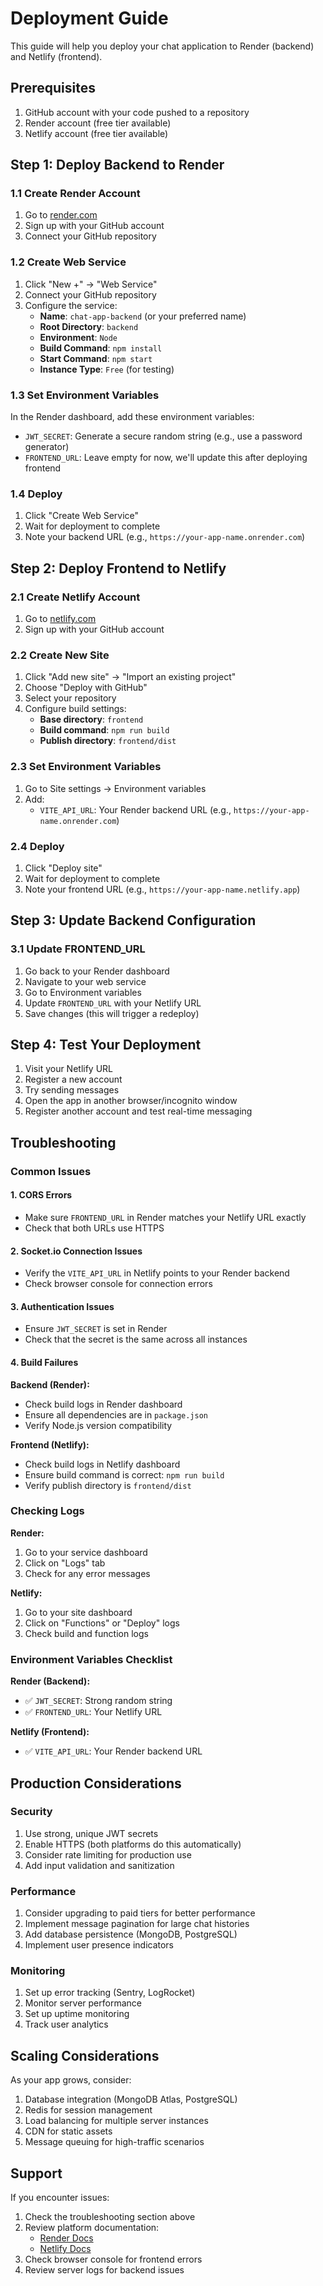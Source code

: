 # Deployment Guide

This guide will help you deploy your chat application to Render (backend) and Netlify (frontend).

## Prerequisites

1. GitHub account with your code pushed to a repository
2. Render account (free tier available)
3. Netlify account (free tier available)

## Step 1: Deploy Backend to Render

### 1.1 Create Render Account
1. Go to [render.com](https://render.com)
2. Sign up with your GitHub account
3. Connect your GitHub repository

### 1.2 Create Web Service
1. Click "New +" → "Web Service"
2. Connect your GitHub repository
3. Configure the service:
   - **Name**: `chat-app-backend` (or your preferred name)
   - **Root Directory**: `backend`
   - **Environment**: `Node`
   - **Build Command**: `npm install`
   - **Start Command**: `npm start`
   - **Instance Type**: `Free` (for testing)

### 1.3 Set Environment Variables
In the Render dashboard, add these environment variables:
- `JWT_SECRET`: Generate a secure random string (e.g., use a password generator)
- `FRONTEND_URL`: Leave empty for now, we'll update this after deploying frontend

### 1.4 Deploy
1. Click "Create Web Service"
2. Wait for deployment to complete
3. Note your backend URL (e.g., `https://your-app-name.onrender.com`)

## Step 2: Deploy Frontend to Netlify

### 2.1 Create Netlify Account
1. Go to [netlify.com](https://netlify.com)
2. Sign up with your GitHub account

### 2.2 Create New Site
1. Click "Add new site" → "Import an existing project"
2. Choose "Deploy with GitHub"
3. Select your repository
4. Configure build settings:
   - **Base directory**: `frontend`
   - **Build command**: `npm run build`
   - **Publish directory**: `frontend/dist`

### 2.3 Set Environment Variables
1. Go to Site settings → Environment variables
2. Add:
   - `VITE_API_URL`: Your Render backend URL (e.g., `https://your-app-name.onrender.com`)

### 2.4 Deploy
1. Click "Deploy site"
2. Wait for deployment to complete
3. Note your frontend URL (e.g., `https://your-app-name.netlify.app`)

## Step 3: Update Backend Configuration

### 3.1 Update FRONTEND_URL
1. Go back to your Render dashboard
2. Navigate to your web service
3. Go to Environment variables
4. Update `FRONTEND_URL` with your Netlify URL
5. Save changes (this will trigger a redeploy)

## Step 4: Test Your Deployment

1. Visit your Netlify URL
2. Register a new account
3. Try sending messages
4. Open the app in another browser/incognito window
5. Register another account and test real-time messaging

## Troubleshooting

### Common Issues

#### 1. CORS Errors
- Make sure `FRONTEND_URL` in Render matches your Netlify URL exactly
- Check that both URLs use HTTPS

#### 2. Socket.io Connection Issues
- Verify the `VITE_API_URL` in Netlify points to your Render backend
- Check browser console for connection errors

#### 3. Authentication Issues
- Ensure `JWT_SECRET` is set in Render
- Check that the secret is the same across all instances

#### 4. Build Failures

**Backend (Render):**
- Check build logs in Render dashboard
- Ensure all dependencies are in `package.json`
- Verify Node.js version compatibility

**Frontend (Netlify):**
- Check build logs in Netlify dashboard
- Ensure build command is correct: `npm run build`
- Verify publish directory is `frontend/dist`

### Checking Logs

**Render:**
1. Go to your service dashboard
2. Click on "Logs" tab
3. Check for any error messages

**Netlify:**
1. Go to your site dashboard
2. Click on "Functions" or "Deploy" logs
3. Check build and function logs

### Environment Variables Checklist

**Render (Backend):**
- ✅ `JWT_SECRET`: Strong random string
- ✅ `FRONTEND_URL`: Your Netlify URL

**Netlify (Frontend):**
- ✅ `VITE_API_URL`: Your Render backend URL

## Production Considerations

### Security
1. Use strong, unique JWT secrets
2. Enable HTTPS (both platforms do this automatically)
3. Consider rate limiting for production use
4. Add input validation and sanitization

### Performance
1. Consider upgrading to paid tiers for better performance
2. Implement message pagination for large chat histories
3. Add database persistence (MongoDB, PostgreSQL)
4. Implement user presence indicators

### Monitoring
1. Set up error tracking (Sentry, LogRocket)
2. Monitor server performance
3. Set up uptime monitoring
4. Track user analytics

## Scaling Considerations

As your app grows, consider:
1. Database integration (MongoDB Atlas, PostgreSQL)
2. Redis for session management
3. Load balancing for multiple server instances
4. CDN for static assets
5. Message queuing for high-traffic scenarios

## Support

If you encounter issues:
1. Check the troubleshooting section above
2. Review platform documentation:
   - [Render Docs](https://render.com/docs)
   - [Netlify Docs](https://docs.netlify.com)
3. Check browser console for frontend errors
4. Review server logs for backend issues

